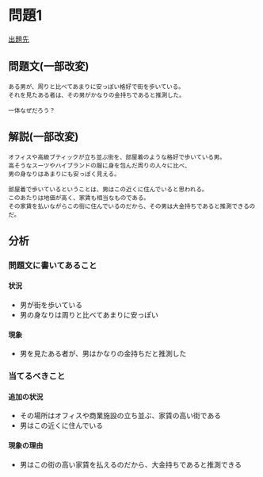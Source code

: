# 問題1
[出題先](https://www.cindythink.com/puzzle/show/252)
## 問題文(一部改変)
```
ある男が、周りと比べてあまりに安っぽい格好で街を歩いている。
それを見たある者は、その男がかなりの金持ちであると推測した。

一体なぜだろう？
```

## 解説(一部改変)
```
オフィスや高級ブティックが立ち並ぶ街を、部屋着のような格好で歩いている男。
高そうなスーツやハイブランドの服に身を包んだ周りの人々に比べ、
男の身なりはあまりにも安っぽく見える。

部屋着で歩いているということは、男はこの近くに住んでいると思われる。
このあたりは地価が高く、家賃も相当なものである。
その家賃を払いながらこの街に住んでいるのだから、その男は大金持ちであると推測できるのだ。
```

## 分析
### 問題文に書いてあること
#### 状況
- 男が街を歩いている
- 男の身なりは周りと比べてあまりに安っぽい
#### 現象
- 男を見たある者が、男はかなりの金持ちだと推測した
### 当てるべきこと
#### 追加の状況
- その場所はオフィスや商業施設の立ち並ぶ、家賃の高い街である
- 男はこの近くに住んでいる
#### 現象の理由
- 男はこの街の高い家賃を払えるのだから、大金持ちであると推測できる
